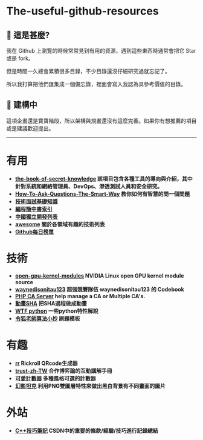 # The-useful-github-resources

## 📔 這是甚麼?

我在 Github 上瀏覽的時候常常見到有用的資源，遇到這些東西時通常會把它 Star 或是 fork。

但是時間一久總會累積很多目錄，不少目錄還沒仔細研究過就忘記了。

所以我打算把他們匯集成一個備忘錄，裡面會寫入我認為具參考價值的目錄。

## 🥴 建構中

這項企畫還是寶寶階段，所以架構與規畫還沒有這麼完善。如果你有想推薦的項目或是建議歡迎提出。

---

# 有用

- **[the-book-of-secret-knowledge](https://github.com/trimstray/the-book-of-secret-knowledge)
該項目包含各種工具的導向與介紹，其中針對系統和網絡管理員、DevOps、滲透測試人員和安全研究。**
- **[How-To-Ask-Questions-The-Smart-Way](https://github.com/ryanhanwu/How-To-Ask-Questions-The-Smart-Way)
教你如何有智慧的問一個問題**
- **[技術面試基礎知識](https://github.com/CyC2018/CS-Notes)**
- **[編程簡中書索引](https://github.com/justjavac/free-programming-books-zh_CN)**
- **[中國獨立開發列表](https://github.com/1c7/chinese-independent-developer)**
- **[awesome](https://github.com/sindresorhus/awesome) 關於各領域有趣的技術列表**
- **[Github每日榜單](https://github.com/trending)**

# 技術

- **[open-gpu-kernel-modules](https://github.com/NVIDIA/open-gpu-kernel-modules)
NVIDIA Linux open GPU kernel module source**
- **[waynedisonitau123](https://github.com/edisonhello/waynedisonitau123)
超強競賽隊伍 waynedisonitau123 的 Codebook**
- **[PHP CA Server](https://github.com/cuediin/PHP-Certificate-Authority-Server)
help manage a CA or Multiple CA's.**
- **[動畫SHA](https://github.com/in3rsha/sha256-animation)
把SHA過程做成動畫**
- **[WTF python](https://github.com/satwikkansal/wtfpython) 一些python特性解說**
- **[令狐老師算法小抄](https://github.com/ninechapter-algorithm/linghu-algorithm-templete) 刷題模板**

# 有趣

- **[rr](https://github.com/arcxingye/rr)
Rickroll QRcode生成器**
- **[trust-zh-TW](https://github.com/audreyt/trust-zh-TW)
合作博弈論的互動講解手冊**
- **[可愛計數器](https://github.com/journey-ad/Moe-counter)
多種風格可選的計數器**
- **[幻影坦克](https://github.com/Nugine/mirage-tank) 利用PNG雙圖層特性來做出黑白背景有不同畫面的圖片**


# 外站

- **[C++技巧筆記](https://www.cnblogs.com/KillerAery/p/11601229.html)
CSDN中的重要的條款/經驗/技巧進行記錄總結**

